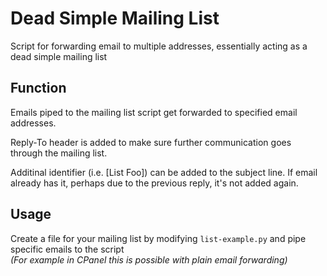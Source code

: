 Dead Simple Mailing List
==================================

Script for forwarding email to multiple addresses, essentially acting as a dead simple mailing list

## Function

Emails piped to the mailing list script get forwarded to specified email addresses.

Reply-To header is added to make sure further communication goes through the mailing list.

Additinal identifier (i.e. \[List Foo\]) can be added to the subject line. If email already has it, perhaps due to the previous reply, it's not added again.

## Usage

Create a file for your mailing list by modifying `list-example.py` and pipe specific emails to the script  
_(For example in CPanel this is possible with plain email forwarding)_